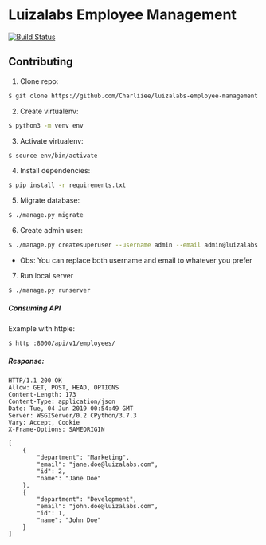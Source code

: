 Luizalabs Employee Management
=============================

[![Build Status](https://travis-ci.org/Charliiee/luizalabs-employee-management.svg?branch=master)](https://travis-ci.org/Charliiee/luizalabs-employee-management)

Contributing
------------

1. Clone repo:

```bash
$ git clone https://github.com/Charliiee/luizalabs-employee-management.git && cd luizalabs-employee-management
```

2. Create virtualenv:

```bash
$ python3 -m venv env
```

3. Activate virtualenv:

```bash
$ source env/bin/activate
```

4. Install dependencies:

```bash
$ pip install -r requirements.txt
```

5. Migrate database:

```bash
$ ./manage.py migrate
```

6. Create admin user:

```bash
$ ./manage.py createsuperuser --username admin --email admin@luizalabs.com.br
```

* Obs: You can replace both username and email to whatever you prefer

7. Run local server

```bash
$ ./manage.py runserver
```

##### Consuming API

Example with httpie:

```bash
$ http :8000/api/v1/employees/
```

##### Response:
```http
HTTP/1.1 200 OK
Allow: GET, POST, HEAD, OPTIONS
Content-Length: 173
Content-Type: application/json
Date: Tue, 04 Jun 2019 00:54:49 GMT
Server: WSGIServer/0.2 CPython/3.7.3
Vary: Accept, Cookie
X-Frame-Options: SAMEORIGIN

[
    {
        "department": "Marketing",
        "email": "jane.doe@luizalabs.com",
        "id": 2,
        "name": "Jane Doe"
    },
    {
        "department": "Development",
        "email": "john.doe@luizalabs.com",
        "id": 1,
        "name": "John Doe"
    }
]
```
